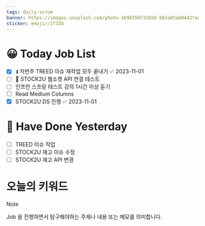 ```yaml
---
tags: daily-scrum
banner: https://images.unsplash.com/photo-1698350732656-b65a85ab8442?auto=format&fit=crop&q=80&w=2837&ixlib=rb-4.0.3&ixid=M3wxMjA3fDB8MHxwaG90by1wYWdlfHx8fGVufDB8fHx8fA%3D%3D
sticker: emoji//1f33b
---
```

#  😀 Today Job List

- [x] ⏫  저번주 TREED 이슈 재작업 모두 끝내기 ✅ 2023-11-01
- [ ] 🔼  STOCK2U 웹소켓 API 연결 테스트
- [ ] 인프런 스프링 테스트 강의 1시간 이상 듣기
- [ ] Read Medium Columns
- [x] STOCK2U DS 진행 ✅ 2023-11-01

# 🙂 Have Done Yesterday
- [ ] TREED 이슈 작업
- [ ] STOCK2U 재고 이슈 수정 
- [ ] STOCK2U 재고 API 변경

# 오늘의 키워드

> [!NOTE]
> Job 을 진행하면서 탐구해야하는 주제나 내용 또는 메모를 의미합니다.

